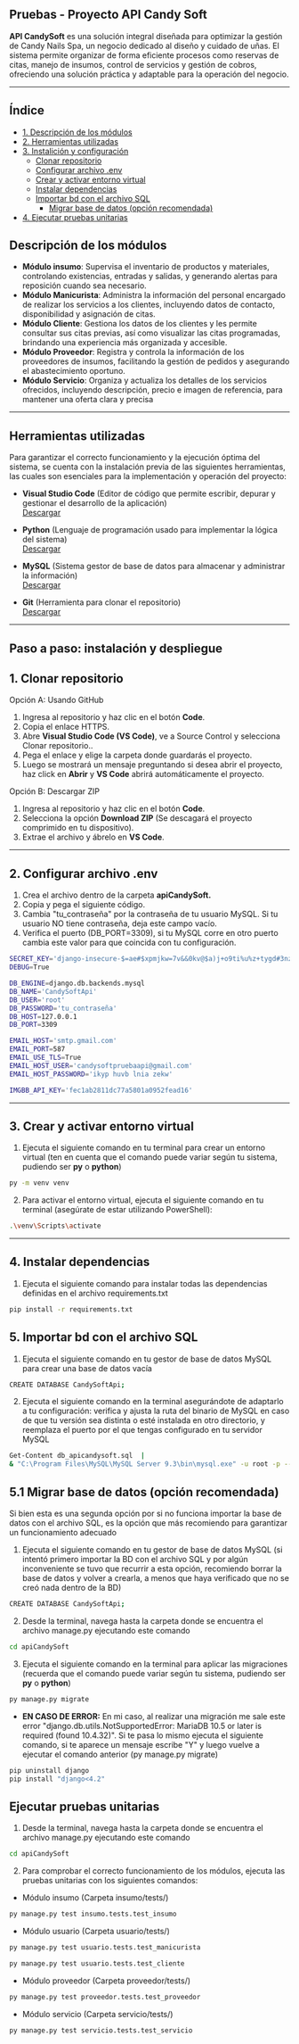 ## Pruebas - Proyecto API Candy Soft

**API CandySoft** es una solución integral diseñada para optimizar la gestión de Candy Nails Spa, un negocio dedicado al diseño y cuidado de uñas. El sistema permite organizar de forma eficiente procesos como reservas de citas, manejo de insumos, control de servicios y gestión de cobros, ofreciendo una solución práctica y adaptable para la operación del negocio.

---
## Índice

- [1. Descripción de los módulos](#descripción-de-los-módulos)
- [2. Herramientas utilizadas](#herramientas-utilizadas)
- [3. Instalición y configuración](#paso-a-paso-instalación-y-despliegue)
  - [Clonar repositorio](#1-clonar-repositorio)
  - [Configurar archivo .env](#2-configurar-archivo-env)
  - [Crear y activar entorno virtual](#3-crear--y-activar-entorno-virtual)
  - [Instalar dependencias](#4-instalar-dependencias)
  - [Importar bd con el archivo SQL](#5-importar-bd-con-el-archivo-sql)
    - [Migrar base de datos (opción recomendada)](#51-migrar-base-de-datos-opcion-recomendada)
- [4. Ejecutar pruebas unitarias](#ejecutar-pruebas-unitarias)
## Descripción de los módulos
 
- **Módulo insumo**: Supervisa el inventario de productos y materiales, controlando existencias, entradas y salidas, y generando alertas para reposición cuando sea necesario. 
- **Módulo Manicurista**: Administra la información del personal encargado de realizar los servicios a los clientes, incluyendo datos de contacto, disponibilidad y asignación de citas.
- **Módulo Cliente**: Gestiona los datos de los clientes y les permite consultar sus citas previas, así como visualizar las citas programadas, brindando una experiencia más organizada y accesible. 
- **Módulo Proveedor**: Registra y controla la información de los proveedores de insumos, facilitando la gestión de pedidos y asegurando el abastecimiento oportuno.
- **Módulo Servicio**: Organiza y actualiza los detalles de los servicios ofrecidos, incluyendo descripción, precio e imagen de referencia, para mantener una oferta clara y precisa 

---

## Herramientas utilizadas  

Para garantizar el correcto funcionamiento y la ejecución óptima del sistema, se cuenta con la instalación previa de las siguientes herramientas, las cuales son esenciales para la implementación y operación del proyecto:

- **Visual Studio Code** (Editor de código que permite escribir, depurar y gestionar el desarrollo de la aplicación)  
  [Descargar](https://code.visualstudio.com/download)
  
- **Python** (Lenguaje de programación usado para implementar la lógica del sistema)   
  [Descargar](https://www.python.org/downloads/)  

- **MySQL** (Sistema gestor de base de datos para almacenar y administrar la información)  
  [Descargar](https://dev.mysql.com/downloads/)  

- **Git** (Herramienta para clonar el repositorio)  
  [Descargar](https://git-scm.com/downloads)  



---

## Paso a paso: instalación y despliegue
## 1. Clonar repositorio  

Opción A: Usando GitHub
1. Ingresa al repositorio y haz clic en el botón **Code**.  
2. Copia el enlace HTTPS.  
3. Abre **Visual Studio Code (VS Code)**, ve a Source Control y selecciona Clonar repositorio..  
4. Pega el enlace y elige la carpeta donde guardarás el proyecto.  
5. Luego se mostrará un mensaje preguntando si desea abrir el proyecto, haz click en **Abrir** y **VS Code** abrirá automáticamente el proyecto.  

Opción B: Descargar ZIP  
1. Ingresa al repositorio y haz clic en el botón **Code**.  
2. Selecciona la opción **Download ZIP** (Se descagará el proyecto comprimido en tu dispositivo).    
3. Extrae el archivo y ábrelo en **VS Code**. 

---

## 2. Configurar archivo .env
1. Crea el archivo dentro de la carpeta **apiCandySoft.**  
2. Copia y pega el siguiente código.
3. Cambia "tu_contraseña" por la contraseña de tu usuario MySQL. Si tu usuario NO tiene contraseña, deja este campo vacío.
4. Verifica el puerto (DB_PORT=3309), si tu MySQL corre en otro puerto cambia este valor para que coincida con tu configuración.

```bash
SECRET_KEY='django-insecure-$=ae#$xpmjkw=7v&&0kv@$a)j+o9ti%u%z+tygd#3nzju=pajc'
DEBUG=True

DB_ENGINE=django.db.backends.mysql
DB_NAME='CandySoftApi'
DB_USER='root'
DB_PASSWORD='tu_contraseña'
DB_HOST=127.0.0.1
DB_PORT=3309

EMAIL_HOST='smtp.gmail.com'
EMAIL_PORT=587
EMAIL_USE_TLS=True
EMAIL_HOST_USER='candysoftpruebaapi@gmail.com'
EMAIL_HOST_PASSWORD='ikyp huvb lnia zekw'

IMGBB_API_KEY='fec1ab2811dc77a5801a0952fead16'
```
---
## 3. Crear  y activar entorno virtual

1. Ejecuta el siguiente comando en tu terminal para crear un entorno virtual (ten en cuenta que el comando puede variar según tu sistema, pudiendo ser **py** o **python**)
```bash
py -m venv venv
```

2. Para activar el entorno virtual, ejecuta el siguiente comando en tu terminal (asegúrate de estar utilizando PowerShell):
```bash
.\venv\Scripts\activate
```
---
## 4. Instalar dependencias

1. Ejecuta el siguiente comando para instalar todas las dependencias definidas en el archivo requirements.txt
```bash
pip install -r requirements.txt
```
## 5. Importar bd con el archivo SQL

1. Ejecuta el siguiente comando en tu gestor de base de datos MySQL para crear una base de datos vacía
```bash
CREATE DATABASE CandySoftApi;
```
2. Ejecuta el siguiente comando en la terminal asegurándote de adaptarlo a tu configuración: verifica y ajusta la ruta del binario de MySQL en caso de que tu versión sea distinta o esté instalada en otro directorio, y reemplaza el puerto por el que tengas configurado en tu servidor MySQL
```bash
Get-Content db_apicandysoft.sql  | 
& "C:\Program Files\MySQL\MySQL Server 9.3\bin\mysql.exe" -u root -p --port=3309 CandySoftApi
```

## 5.1 Migrar base de datos (opción recomendada)

Si bien esta es una segunda opción por si no funciona importar la base de datos con el archivo SQL, es la opción que más recomiendo para garantizar un funcionamiento adecuado

1. Ejecuta el siguiente comando en tu gestor de base de datos MySQL (si intentó primero importar la BD con el archivo SQL y por algún inconveniente se tuvo que recurrir a esta opción, recomiendo borrar la base de datos y volver a crearla, a menos que haya verificado que no se creó nada dentro de la BD)

```bash
CREATE DATABASE CandySoftApi;
```

2. Desde la terminal, navega hasta la carpeta donde se encuentra el archivo manage.py ejecutando este comando
```bash
cd apiCandySoft
```

3. Ejecuta el siguiente comando en la terminal para aplicar las migraciones (recuerda que el comando puede variar según tu sistema, pudiendo ser **py** o **python**)
```bash
py manage.py migrate
```

- **EN CASO DE ERROR:** En mi caso, al realizar una migración me sale este error "django.db.utils.NotSupportedError: MariaDB 10.5 or later is required (found 10.4.32)". Si te pasa lo mismo ejecuta el siguiente comando, si te aparece un mensaje escribe "Y" y luego vuelve a ejecutar el comando anterior (py manage.py migrate)
```bash
pip uninstall django
pip install "django<4.2"
```

## Ejecutar pruebas unitarias
1. Desde la terminal, navega hasta la carpeta donde se encuentra el archivo manage.py ejecutando este comando
```bash
cd apiCandySoft
```
2. Para comprobar el correcto funcionamiento de los módulos, ejecuta las pruebas unitarias con los siguientes comandos:

- Módulo insumo (Carpeta insumo/tests/)
```bash
py manage.py test insumo.tests.test_insumo
```

- Módulo usuario (Carpeta usuario/tests/)
```bash
py manage.py test usuario.tests.test_manicurista
```
```bash
py manage.py test usuario.tests.test_cliente
```

- Módulo proveedor (Carpeta proveedor/tests/)
```bash
py manage.py test proveedor.tests.test_proveedor
```

- Módulo servicio (Carpeta servicio/tests/)
```bash
py manage.py test servicio.tests.test_servicio
```








